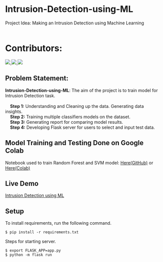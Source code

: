 # Intrusion-Detection-using-ML
Project Idea: Making an Intrusion Detection using Machine Learning<br/><br/>
# Contributors:<br/>
<a href="https://github.com/DhruvBhirud/Intrusion-Detection-System-using-ML/graphs/contributors">
  <img src="https://contrib.rocks/image?repo=DhruvBhirud/Intrusion-Detection-System-using-ML" />
  <img src="https://contrib.rocks/image?repo=powar02vaishnavi/IntrusionDetectionSystem" />
  <img src="https://contrib.rocks/image?repo=GaLaCtO-NaMiKaZe/Intrusion-Detection-System" />
</a>
<br>
<!-- &nbsp;  &nbsp;  **1.** <img src="https://contrib.rocks/image?repo=DhruvBhirud/Intrusion-Detection-System-using-ML" /> [Dhruv Bhirud](https://github.com/DhruvBhirud)<br/>
&nbsp;  &nbsp;  **2.** <img src="https://contrib.rocks/image?repo=powar02vaishnavi/IntrusionDetectionSystem" /> [Vaishnavi Powar](https://github.com/powar02vaishnavi)<br/>
&nbsp;  &nbsp;  **3.** <img src="https://contrib.rocks/image?repo=GaLaCtO-NaMiKaZe/Intrusion-Detection-System" /> [Ariful Hauqe Mollah](https://github.com/GaLaCtO-NaMiKaZe)<br/> -->

## **Problem Statement:** <br/>
**Intrusion-Detection-using-ML**: The aim of the project is to train model for Intrusion Detection task.
<br/><br/>
&nbsp;  &nbsp;  **Step 1:** Understanding and Cleaning up the data. Generating data insights.<br/>
&nbsp;  &nbsp;  **Step 2:** Training multiple classifiers models on the dataset.<br/>
&nbsp;  &nbsp;  **Step 3:** Generating report for comparing model results.<br/>
&nbsp;  &nbsp;  **Step 4:** Developing Flask server for users to select and input test data.

## Model Training and Testing Done on Google Colab
Notebook used to train Random Forest and SVM model: [Here(GitHub)](IDS_model_train.ipynb) or [Here(Colab)](https://colab.research.google.com/drive/11kv-N8lCQcjN3qSohgnwEZKdtgsGaO9r?usp=sharing) <br/>

## Live Demo
[Intrusion Detection using ML](https://ids.onrender.com/)

## Setup
To install requirements, run the following command.<br/>
```
$ pip install -r requirements.txt
```
Steps for starting server.
```
$ export FLASK_APP=app.py
$ python -m flask run
```
